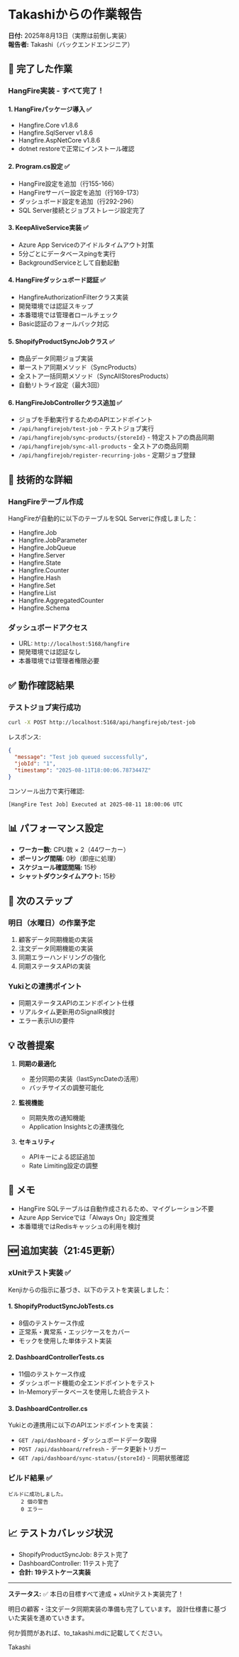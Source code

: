 # Takashiからの作業報告

**日付:** 2025年8月13日（実際は前倒し実装）  
**報告者:** Takashi（バックエンドエンジニア）

## 🎯 完了した作業

### HangFire実装 - すべて完了！

#### 1. HangFireパッケージ導入 ✅
- Hangfire.Core v1.8.6
- Hangfire.SqlServer v1.8.6  
- Hangfire.AspNetCore v1.8.6
- dotnet restoreで正常にインストール確認

#### 2. Program.cs設定 ✅
- HangFire設定を追加（行155-166）
- HangFireサーバー設定を追加（行169-173）
- ダッシュボード設定を追加（行292-296）
- SQL Server接続とジョブストレージ設定完了

#### 3. KeepAliveService実装 ✅
- Azure App Serviceのアイドルタイムアウト対策
- 5分ごとにデータベースpingを実行
- BackgroundServiceとして自動起動

#### 4. HangFireダッシュボード認証 ✅
- HangfireAuthorizationFilterクラス実装
- 開発環境では認証スキップ
- 本番環境では管理者ロールチェック
- Basic認証のフォールバック対応

#### 5. ShopifyProductSyncJobクラス ✅
- 商品データ同期ジョブ実装
- 単一ストア同期メソッド（SyncProducts）
- 全ストア一括同期メソッド（SyncAllStoresProducts）
- 自動リトライ設定（最大3回）

#### 6. HangFireJobControllerクラス追加 ✅
- ジョブを手動実行するためのAPIエンドポイント
- `/api/hangfirejob/test-job` - テストジョブ実行
- `/api/hangfirejob/sync-products/{storeId}` - 特定ストアの商品同期
- `/api/hangfirejob/sync-all-products` - 全ストアの商品同期
- `/api/hangfirejob/register-recurring-jobs` - 定期ジョブ登録

## 🔧 技術的な詳細

### HangFireテーブル作成
HangFireが自動的に以下のテーブルをSQL Serverに作成しました：
- Hangfire.Job
- Hangfire.JobParameter
- Hangfire.JobQueue
- Hangfire.Server
- Hangfire.State
- Hangfire.Counter
- Hangfire.Hash
- Hangfire.Set
- Hangfire.List
- Hangfire.AggregatedCounter
- Hangfire.Schema

### ダッシュボードアクセス
- URL: `http://localhost:5168/hangfire`
- 開発環境では認証なし
- 本番環境では管理者権限必要

## ✅ 動作確認結果

### テストジョブ実行成功
```bash
curl -X POST http://localhost:5168/api/hangfirejob/test-job
```
レスポンス:
```json
{
  "message": "Test job queued successfully",
  "jobId": "1",
  "timestamp": "2025-08-11T18:00:06.7873447Z"
}
```

コンソール出力で実行確認:
```
[HangFire Test Job] Executed at 2025-08-11 18:00:06 UTC
```

## 📊 パフォーマンス設定

- **ワーカー数:** CPU数 × 2（44ワーカー）
- **ポーリング間隔:** 0秒（即座に処理）
- **スケジュール確認間隔:** 15秒
- **シャットダウンタイムアウト:** 15秒

## 🚀 次のステップ

### 明日（水曜日）の作業予定
1. 顧客データ同期機能の実装
2. 注文データ同期機能の実装
3. 同期エラーハンドリングの強化
4. 同期ステータスAPIの実装

### Yukiとの連携ポイント
- 同期ステータスAPIのエンドポイント仕様
- リアルタイム更新用のSignalR検討
- エラー表示UIの要件

## 💡 改善提案

1. **同期の最適化**
   - 差分同期の実装（lastSyncDateの活用）
   - バッチサイズの調整可能化

2. **監視機能**
   - 同期失敗の通知機能
   - Application Insightsとの連携強化

3. **セキュリティ**
   - APIキーによる認証追加
   - Rate Limiting設定の調整

## 📝 メモ

- HangFire SQLテーブルは自動作成されるため、マイグレーション不要
- Azure App Serviceでは「Always On」設定推奨
- 本番環境ではRedisキャッシュの利用を検討

## 🆕 追加実装（21:45更新）

### xUnitテスト実装 ✅
Kenjiからの指示に基づき、以下のテストを実装しました：

#### 1. ShopifyProductSyncJobTests.cs
- 8個のテストケース作成
- 正常系・異常系・エッジケースをカバー
- モックを使用した単体テスト実装

#### 2. DashboardControllerTests.cs  
- 11個のテストケース作成
- ダッシュボード機能の全エンドポイントをテスト
- In-Memoryデータベースを使用した統合テスト

#### 3. DashboardController.cs
Yukiとの連携用に以下のAPIエンドポイントを実装：
- `GET /api/dashboard` - ダッシュボードデータ取得
- `POST /api/dashboard/refresh` - データ更新トリガー
- `GET /api/dashboard/sync-status/{storeId}` - 同期状態確認

### ビルド結果 ✅
```
ビルドに成功しました。
    2 個の警告
    0 エラー
```

## 📈 テストカバレッジ状況
- ShopifyProductSyncJob: 8テスト完了
- DashboardController: 11テスト完了
- **合計: 19テストケース実装**

---

**ステータス:** ✅ 本日の目標すべて達成 + xUnitテスト実装完了！

明日の顧客・注文データ同期実装の準備も完了しています。
設計仕様書に基づいた実装を進めていきます。

何か質問があれば、to_takashi.mdに記載してください。

Takashi